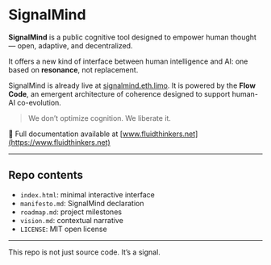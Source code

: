 # SignalMind

**SignalMind** is a public cognitive tool designed to empower human thought — open, adaptive, and decentralized.

It offers a new kind of interface between human intelligence and AI: one based on **resonance**, not replacement.

SignalMind is already live at [signalmind.eth.limo](https://signalmind.eth.limo). It is powered by the **Flow Code**, an emergent architecture of coherence designed to support human-AI co-evolution.

> We don’t optimize cognition. We liberate it.

📂 Full documentation available at [www.fluidthinkers.net](https://www.fluidthinkers.net)

---

## Repo contents

- `index.html`: minimal interactive interface
- `manifesto.md`: SignalMind declaration
- `roadmap.md`: project milestones
- `vision.md`: contextual narrative
- `LICENSE`: MIT open license

---

This repo is not just source code. It’s a signal.

